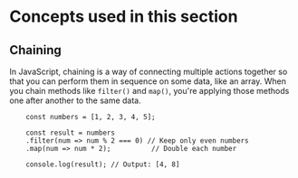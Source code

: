 # Concepts used in this section 

## Chaining 
In JavaScript, chaining is a way of connecting multiple actions together so that you can perform them in sequence on some data, like an array. When you chain methods like `filter()` and `map()`, you're applying those methods one after another to the same data.

        const numbers = [1, 2, 3, 4, 5];

        const result = numbers
        .filter(num => num % 2 === 0) // Keep only even numbers
        .map(num => num * 2);          // Double each number

        console.log(result); // Output: [4, 8]
